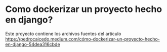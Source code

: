# Como dockerizar un proyecto hecho en django?
Este proyecto contiene los archivos fuentes del artículo https://pedrocaicedo.medium.com/cómo-dockerizar-un-proyecto-hecho-en-django-54dea316cbde